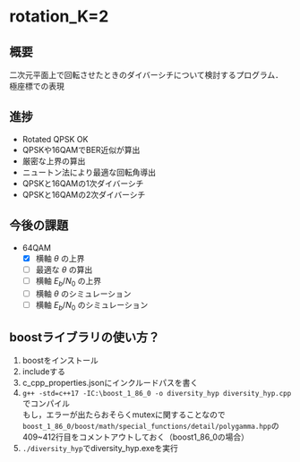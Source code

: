 # rotation_K=2

## 概要
二次元平面上で回転させたときのダイバーシチについて検討するプログラム．
極座標での表現


## 進捗
- Rotated QPSK OK
- QPSKや16QAMでBER近似が算出
- 厳密な上界の算出
- ニュートン法により最適な回転角導出
- QPSKと16QAMの1次ダイバーシチ
- QPSKと16QAMの2次ダイバーシチ

## 今後の課題
- 64QAM
    - [x] 横軸 $\theta$ の上界
    - [ ] 最適な $\theta$ の算出
    - [ ] 横軸 $E_b/N_0$ の上界
    - [ ] 横軸 $\theta$ のシミュレーション
    - [ ] 横軸 $E_b/N_0$ のシミュレーション

## boostライブラリの使い方？
1. boostをインストール
2. includeする
3. c_cpp_properties.jsonにインクルードパスを書く
4. ```g++ -std=c++17 -IC:\boost_1_86_0 -o diversity_hyp diversity_hyp.cpp```でコンパイル</br>
もし，エラーが出たらおそらくmutexに関することなので`boost_1_86_0/boost/math/special_functions/detail/polygamma.hpp`の409~412行目をコメントアウトしておく（boost1_86_0の場合）
1. `./diversity_hyp`でdiversity_hyp.exeを実行